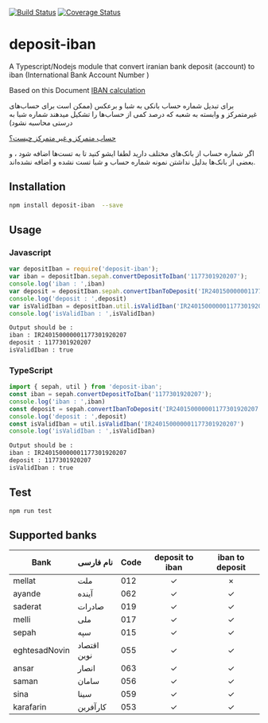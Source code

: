 [![Build Status](https://travis-ci.org/mohammadranjbar/deposit-iban.svg?branch=master)](https://travis-ci.org/mohammadranjbar/deposit-iban)
[![Coverage Status](https://coveralls.io/repos/github/mohammadranjbar/deposit-iban/badge.svg?branch=master)](https://coveralls.io/github/mohammadranjbar/deposit-iban?branch=master)

# deposit-iban


A Typescript/Nodejs module that convert iranian  bank deposit (account)
to iban (International Bank Account Number )

Based on this Document
[IBAN calculation](./calculate_iban.pdf)

برای تبدیل شماره حساب بانکی  به شبا و برعکس
(ممکن است برای حساب‌های غیرمتمرکز و وابسته به شعبه که درصد کمی از حساب‌ها را تشکیل میدهند شماره شبا به درستی محاسبه نشود)

[حساب متمرکز و غیر متمرکز چیست؟](http://account20.blogfa.com/post/12)

اگر شماره حساب از بانک‌های مختلف دارید لطفا ایشو کنید تا به تست‌ها اضافه شود ، و بعضی از بانک‌ها بدلیل نداشتن نمونه شماره حساب و شبا تست نشده و اضافه نشده‌اند.
## Installation 
```sh
npm install deposit-iban  --save

```
## Usage
### Javascript
```javascript
var depositIban = require('deposit-iban');
var iban = depositIban.sepah.convertDepositToIban('1177301920207');
console.log('iban : ',iban)
var deposit = depositIban.sepah.convertIbanToDeposit('IR240150000001177301920207')
console.log('deposit : ',deposit)
var isValidIban = depositIban.util.isValidIban('IR240150000001177301920207')
console.log('isValidIban : ',isValidIban)

```
```sh
Output should be : 
iban : IR240150000001177301920207
deposit : 1177301920207
isValidIban : true
```
### TypeScript
```typescript
import { sepah, util } from 'deposit-iban';
const iban = sepah.convertDepositToIban('1177301920207');
console.log('iban : ',iban)
const deposit = sepah.convertIbanToDeposit('IR240150000001177301920207')
console.log('deposit : ',deposit)
const isValidIban = util.isValidIban('IR240150000001177301920207')
console.log('isValidIban : ',isValidIban)
```
```sh
Output should be : 
iban : IR240150000001177301920207
deposit : 1177301920207
isValidIban : true
```

## Test 
`
npm run test
`

## Supported banks

| ‌Bank          | نام فارسی   | Code | deposit to iban | iban to deposit |
|---------------|-------------|------|:---------------:|:---------------:|
|  mellat       | ملت         | 012  |        ✓        |        ×        |
| ayande        | آینده       | 062  |        ✓        |        ✓        |
| saderat        | صادرات       | 019  |        ✓        |        ✓        |
| melli        | ملی       | 017  |        ✓        |        ✓        |
| sepah         | سپه         | 015  |        ✓        |        ✓        |
| eghtesadNovin | اقتصاد نوین | 055  |        ✓        |        ✓        |
| ansar | انصار | 063  |        ✓        |        ✓        |
| saman         | سامان       | 056  |        ✓        |        ✓        |
| sina          | سینا        | 059  |        ✓        |        ✓        |
| karafarin     | کارآفرین    | 053  |        ✓        |        ✓        |
